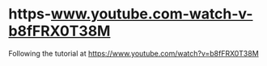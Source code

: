 # https-www.youtube.com-watch-v-b8fFRX0T38M
Following the tutorial at https://www.youtube.com/watch?v=b8fFRX0T38M
